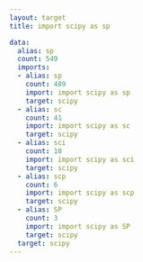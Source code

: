 ```yaml
---
layout: target
title: import scipy as sp

data:
  alias: sp
  count: 549
  imports:
  - alias: sp
    count: 489
    import: import scipy as sp
    target: scipy
  - alias: sc
    count: 41
    import: import scipy as sc
    target: scipy
  - alias: sci
    count: 10
    import: import scipy as sci
    target: scipy
  - alias: scp
    count: 6
    import: import scipy as scp
    target: scipy
  - alias: SP
    count: 3
    import: import scipy as SP
    target: scipy
  target: scipy
---
```

